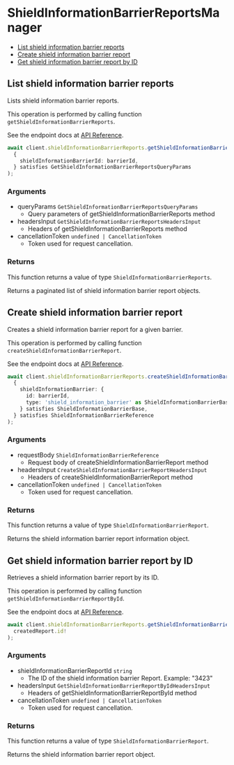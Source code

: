 # ShieldInformationBarrierReportsManager

- [List shield information barrier reports](#list-shield-information-barrier-reports)
- [Create shield information barrier report](#create-shield-information-barrier-report)
- [Get shield information barrier report by ID](#get-shield-information-barrier-report-by-id)

## List shield information barrier reports

Lists shield information barrier reports.

This operation is performed by calling function `getShieldInformationBarrierReports`.

See the endpoint docs at
[API Reference](https://developer.box.com/reference/get-shield-information-barrier-reports/).

<!-- sample get_shield_information_barrier_reports -->

```ts
await client.shieldInformationBarrierReports.getShieldInformationBarrierReports(
  {
    shieldInformationBarrierId: barrierId,
  } satisfies GetShieldInformationBarrierReportsQueryParams
);
```

### Arguments

- queryParams `GetShieldInformationBarrierReportsQueryParams`
  - Query parameters of getShieldInformationBarrierReports method
- headersInput `GetShieldInformationBarrierReportsHeadersInput`
  - Headers of getShieldInformationBarrierReports method
- cancellationToken `undefined | CancellationToken`
  - Token used for request cancellation.

### Returns

This function returns a value of type `ShieldInformationBarrierReports`.

Returns a paginated list of shield information barrier report objects.

## Create shield information barrier report

Creates a shield information barrier report for a given barrier.

This operation is performed by calling function `createShieldInformationBarrierReport`.

See the endpoint docs at
[API Reference](https://developer.box.com/reference/post-shield-information-barrier-reports/).

<!-- sample post_shield_information_barrier_reports -->

```ts
await client.shieldInformationBarrierReports.createShieldInformationBarrierReport(
  {
    shieldInformationBarrier: {
      id: barrierId,
      type: 'shield_information_barrier' as ShieldInformationBarrierBaseTypeField,
    } satisfies ShieldInformationBarrierBase,
  } satisfies ShieldInformationBarrierReference
);
```

### Arguments

- requestBody `ShieldInformationBarrierReference`
  - Request body of createShieldInformationBarrierReport method
- headersInput `CreateShieldInformationBarrierReportHeadersInput`
  - Headers of createShieldInformationBarrierReport method
- cancellationToken `undefined | CancellationToken`
  - Token used for request cancellation.

### Returns

This function returns a value of type `ShieldInformationBarrierReport`.

Returns the shield information barrier report information object.

## Get shield information barrier report by ID

Retrieves a shield information barrier report by its ID.

This operation is performed by calling function `getShieldInformationBarrierReportById`.

See the endpoint docs at
[API Reference](https://developer.box.com/reference/get-shield-information-barrier-reports-id/).

<!-- sample get_shield_information_barrier_reports_id -->

```ts
await client.shieldInformationBarrierReports.getShieldInformationBarrierReportById(
  createdReport.id!
);
```

### Arguments

- shieldInformationBarrierReportId `string`
  - The ID of the shield information barrier Report. Example: "3423"
- headersInput `GetShieldInformationBarrierReportByIdHeadersInput`
  - Headers of getShieldInformationBarrierReportById method
- cancellationToken `undefined | CancellationToken`
  - Token used for request cancellation.

### Returns

This function returns a value of type `ShieldInformationBarrierReport`.

Returns the shield information barrier report object.
